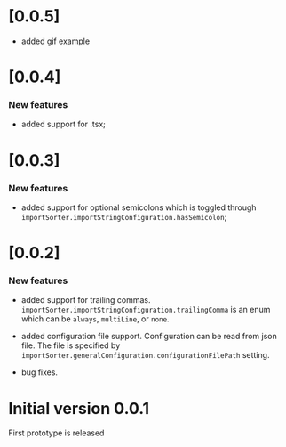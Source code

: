 # [0.0.5]
* added gif example

# [0.0.4]
### New features
* added support for .tsx;

# [0.0.3]
### New features
* added support for optional semicolons which is toggled through `importSorter.importStringConfiguration.hasSemicolon`;

# [0.0.2]
### New features
* added support for trailing commas. `importSorter.importStringConfiguration.trailingComma` is an enum which can be `always`, `multiLine`, or `none`.

* added configuration file support. Configuration can be read from json file. The file is specified by `importSorter.generalConfiguration.configurationFilePath` setting.

* bug fixes.

# Initial version 0.0.1
First prototype is released